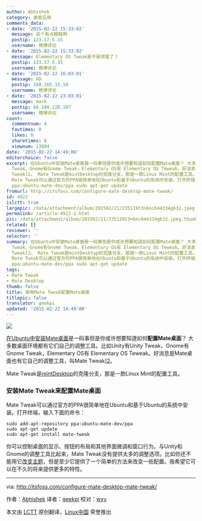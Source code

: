 ```yaml
---
author: Abhishek
category: 桌面应用
comments_data:
- date: '2015-02-22 15:33:02'
  message: 这个有点粗糙啊
  postip: 123.57.5.35
  username: 微博评论
- date: '2015-02-22 15:33:02'
  message: Elementary OS Tweak是不是拼错了？
  postip: 123.57.5.35
  username: 微博评论
- date: '2015-02-22 16:03:01'
  message: XD
  postip: 188.165.15.10
  username: 微博评论
- date: '2015-02-22 23:03:01'
  message: mark
  postip: 68.180.228.107
  username: 微博评论
count:
  commentnum: 4
  favtimes: 0
  likes: 0
  sharetimes: 8
  viewnum: 13884
date: '2015-02-22 14:49:00'
editorchoice: false
excerpt: 在Ubuntu中安装Mate桌面是一码事但是你或许想要知道如何配置Mate桌面？ 大多数桌面环境都有它们自己的调整工具。比如Unity有Unity
  Tweak，Gnome有Gnome Tweak，Elementary OS有 Elementary OS Teweak。好消息是Mate桌面也有它自己的调整工具，叫Mate
  Tweak]2。 Mate Tweak是mintDesktop的克隆分支，那是一款Linux Mint的配置工具。 安装Mate Tweak来配置Mate桌面
  Mate Tweak可以通过官方的PPA很简单地在Ubuntu和基于Ubuntu的系统中安装。打开终端，输入下面的命令： sudo add-apt-repository
  ppa:ubuntu-mate-dev/ppa sudo apt-get update
fromurl: http://itsfoss.com/configure-mate-desktop-mate-tweak/
id: 4922
islctt: true
largepic: /data/attachment/album/201502/21/235119t3n6nc644334g632.jpeg
permalink: /article-4922-1.html
pic: /data/attachment/album/201502/21/235119t3n6nc644334g632.jpeg.thumb.jpg
related: []
reviewer: ''
selector: ''
summary: 在Ubuntu中安装Mate桌面是一码事但是你或许想要知道如何配置Mate桌面？ 大多数桌面环境都有它们自己的调整工具。比如Unity有Unity
  Tweak，Gnome有Gnome Tweak，Elementary OS有 Elementary OS Teweak。好消息是Mate桌面也有它自己的调整工具，叫Mate
  Tweak]2。 Mate Tweak是mintDesktop的克隆分支，那是一款Linux Mint的配置工具。 安装Mate Tweak来配置Mate桌面
  Mate Tweak可以通过官方的PPA很简单地在Ubuntu和基于Ubuntu的系统中安装。打开终端，输入下面的命令： sudo add-apt-repository
  ppa:ubuntu-mate-dev/ppa sudo apt-get update
tags:
- Mate Tweak
- Mate Desktop
thumb: false
title: 使用Mate Tweak配置Mate桌面
titlepic: false
translator: geekpi
updated: '2015-02-22 14:49:00'
---
```


![](/data/attachment/album/201502/21/235119t3n6nc644334g632.jpeg)


[在Ubuntu中安装Mate桌面](http://itsfoss.com/install-mate-desktop-ubuntu-14-04/)是一码事但是你或许想要知道如何**配置Mate桌面**？ 大多数桌面环境都有它们自己的调整工具。比如Unity有Unity Tweak，Gnome有Gnome Tweak，Elementary OS有 Elementary OS Teweak。好消息是Mate桌面也有它自己的调整工具，叫Mate Tweak][2](https://bitbucket.org/flexiondotorg/mate-tweak)。


Mate Tweak是[mintDesktop](https://github.com/linuxmint/mintdesktop)的克隆分支，那是一款Linux Mint的配置工具。


### 安装Mate Tweak来配置Mate桌面


Mate Tweak可以通过官方的PPA很简单地在Ubuntu和基于Ubuntu的系统中安装。打开终端，输入下面的命令：



```
sudo add-apt-repository ppa:ubuntu-mate-dev/ppa
sudo apt-get update
sudo apt-get install mate-tweak

```

你可以控制桌面的显示、按钮的布局和其他界面微调和窗口行为。与Unity和Gnome的调整工具比起来，Mate Tweak没有提供太多的调整选项。比如你还不能用它[改变主题](http://itsfoss.com/how-to-install-themes-in-ubuntu-13-10/)，但是至少它提供了一个简单的方法来改变一些配置。我希望它可以在不久的将来提供更多的特性。




---


via: <http://itsfoss.com/configure-mate-desktop-mate-tweak/>


作者：[Abhishek](http://itsfoss.com/author/Abhishek/) 译者：[geekpi](https://github.com/geekpi) 校对：[wxy](https://github.com/wxy)


本文由 [LCTT](https://github.com/LCTT/TranslateProject) 原创翻译，[Linux中国](http://linux.cn/) 荣誉推出